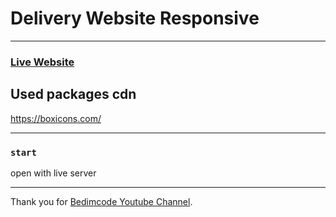 # Delivery Website Responsive

<hr/>

### [Live Website](https://rasulsonmez.github.io/onePageTemplate/)

## Used packages cdn

https://boxicons.com/

<hr/>

### `start`

open with live server

<hr/>

Thank you for  [Bedimcode Youtube Channel](https://www.youtube.com/watch?v=xOQU3YNHxJc&t=164s).
